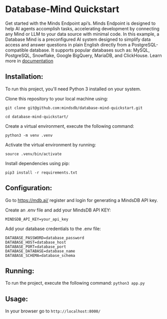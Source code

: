 # Database-Mind Quickstart
Get started with the Minds Endpoint api’s. Minds Endpoint is designed to help AI agents accomplish tasks, accelerating development by connecting any Mind or LLM to your data source with minimal code. In this example, a Database Mind is a preconfigured AI system designed to simplify data access and answer questions in plain English directly from a PostgreSQL-compatible database. It supports popular databases such as: MySQL, PostgreSQL, Snowflake, Google BigQuery, MariaDB, and ClickHouse. Learn more in [documentation](https://docs.mdb.ai/docs/minds)

## Installation:
To run this project, you'll need Python 3 installed on your system. 

Clone this repository to your local machine using: 

``` git clone git@github.com:mindsdb/database-mind-quickstart.git ```

``` cd database-mind-quickstart/ ```

Create a virtual environment, execute the following command: 

``` python3 -m venv .venv ``` 

Activate the virtual environment by running: 

``` source .venv/bin/activate ``` 

Install dependencies using pip: 

``` pip3 install -r requirements.txt ``` 

## Configuration:

Go to https://mdb.ai/ register and login for generating a MindsDB API key.

Create an .env file and add your MindsDB API KEY:

``` MINDSDB_API_KEY=your_api_key ```

Add your database credentials to the .env file:

``` DATABASE_USER=database_user
DATABASE_PASSWORD=database_password
DATABASE_HOST=database_host
DATABASE_PORT=database_port
DATABASE_DATABASE=database_name
DATABASE_SCHEMA=database_schema
```

## Running:
To run the project, execute the following command: 
``` python3 app.py ```

## Usage:
In your browser go to 
``` http://localhost:8000/ ```

